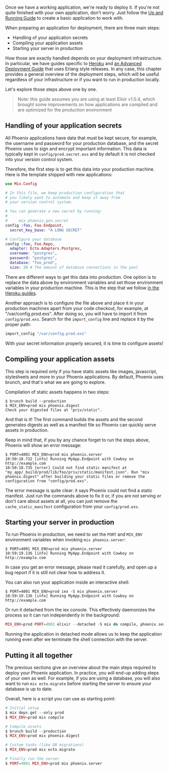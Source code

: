 Once we have a working application, we're ready to deploy it. If you're not quite finished with your own application, don't worry. Just follow the [Up and Running Guide](http://www.phoenixframework.org/docs/up-and-running) to create a basic application to work with.

When preparing an application for deployment, there are three main steps:

  * Handling of your application secrets
  * Compiling your application assets
  * Starting your server in production

How those are exactly handled depends on your deployment infrastructure. In particular, we have guides specific to [Heroku](http://www.phoenixframework.org/docs/heroku) and [an Advanced Deployment Guide](http://www.phoenixframework.org/docs/advanced-deployment) that uses Erlang style releases. In any case, this chapter provides a general overview of the deployment steps, which will be useful regardless of your infrastructure or if you want to run in production locally.

Let's explore those steps above one by one.

> Note: this guide assumes you are using at least Elixir v1.0.4, which brought some improvements on how applications are compiled and are optimized for the production environment

## Handling of your application secrets

All Phoenix applications have data that must be kept secure, for example, the username and password for your production database, and the secret Phoenix uses to sign and encrypt important information. This data is typically kept in `config/prod.secret.exs` and by default it is not checked into your version control system.

Therefore, the first step is to get this data into your production machine. Here is the template shipped with new applications:

```elixir
use Mix.Config

# In this file, we keep production configuration that
# you likely want to automate and keep it away from
# your version control system.

# You can generate a new secret by running:
#
#     mix phoenix.gen.secret
config :foo, Foo.Endpoint,
  secret_key_base: "A LONG SECRET"

# Configure your database
config :foo, Foo.Repo,
  adapter: Ecto.Adapters.Postgres,
  username: "postgres",
  password: "postgres",
  database: "foo_prod",
  size: 20 # The amount of database connections in the pool
```

There are different ways to get this data into production. One option is to replace the data above by environment variables and set those environment variables in your production machine. This is the step that we follow [in the Heroku guides](http://www.phoenixframework.org/docs/heroku).

Another approach is to configure the file above and place it in your production machines apart from your code checkout, for example, at "/var/config.prod.exs". After doing so, you will have to import it from `config/prod.exs`. Search for the `import_config` line and replace it by the proper path:

```elixir
import_config "/var/config.prod.exs"
```

With your secret information properly secured, it is time to configure assets!

## Compiling your application assets

This step is required only if you have static assets like images, javascript, stylesheets and more in your Phoenix applications. By default, Phoenix uses brunch, and that's what we are going to explore.

Compilation of static assets happens in two steps:

```console
$ brunch build --production
$ MIX_ENV=prod mix phoenix.digest
Check your digested files at "priv/static".
```

And that is it! The first command builds the assets and the second generates digests as well as a manifest file so Phoenix can quickly serve assets in production.

Keep in mind that, if you by any chance forget to run the steps above, Phoenix will show an error message:

```console
$ PORT=4001 MIX_ENV=prod mix phoenix.server
10:50:18.732 [info] Running MyApp.Endpoint with Cowboy on http://example.com
10:50:18.735 [error] Could not find static manifest at "my_app/_build/prod/lib/foo/priv/static/manifest.json". Run "mix phoenix.digest" after building your static files or remove the configuration from "config/prod.exs".
```

The error message is quite clear: it says Phoenix could not find a static manifest. Just run the commands above to fix it or, if you are not serving or don't care about assets at all, you can just remove the `cache_static_manifest` configuration from your `config/prod.exs`.

## Starting your server in production

To run Phoenix in production, we need to set the `PORT` and `MIX_ENV` environment variables when invoking `mix phoenix.server`:

```console
$ PORT=4001 MIX_ENV=prod mix phoenix.server
10:59:19.136 [info] Running MyApp.Endpoint with Cowboy on http://example.com
```

In case you get an error message, please read it carefully, and open up a bug report if it is still not clear how to address it.

You can also run your application inside an interactive shell:

```console
$ PORT=4001 MIX_ENV=prod iex -S mix phoenix.server
10:59:19.136 [info] Running MyApp.Endpoint with Cowboy on http://example.com
```

Or run it detached from the iex console. This effectively daemonizes the process so it can run independently in the background:

```elixir
MIX_ENV=prod PORT=4001 elixir --detached -S mix do compile, phoenix.server
```

Running the application in detached mode allows us to keep the application running even after we terminate the shell connection with the server.

## Putting it all together

The previous sections give an overview about the main steps required to deploy your Phoenix application. In practice, you will end-up adding steps of your own as well. For example, if you are using a database, you will also want to run `mix ecto.migrate` before starting the server to ensure your database is up to date.

Overall, here is a script you can use as starting point:

```elixir
# Initial setup
$ mix deps.get --only prod
$ MIX_ENV=prod mix compile

# Compile assets
$ brunch build --production
$ MIX_ENV=prod mix phoenix.digest

# Custom tasks (like DB migrations)
$ MIX_ENV=prod mix ecto.migrate

# Finally run the server
$ PORT=4001 MIX_ENV=prod mix phoenix.server
```
